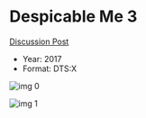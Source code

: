 # Despicable Me 3

[Discussion Post](https://www.avsforum.com/threads/bass-eq-for-filtered-movies.2995212/post-57618672)

* Year: 2017
* Format: DTS:X

![img 0](https://i.imgur.com/9DYXrXH.jpg)

![img 1](https://i.imgur.com/5ckOjDK.jpg)

